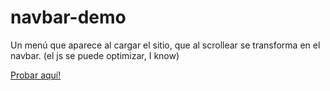 # navbar-demo
Un menú que aparece al cargar el sitio, que al scrollear se transforma en el navbar.
(el js se puede optimizar, I know)

<a href="https://braharaya.github.io/navbar-demo/" target="_blank">Probar aquí!</a>
